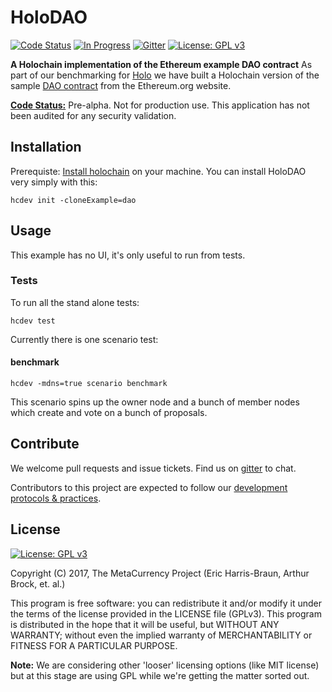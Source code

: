 # HoloDAO

[![Code Status](https://img.shields.io/badge/Code-Pre--Alpha-orange.svg)](https://github.com/Holochain/dao)
[![In Progress](https://img.shields.io/waffle/label/Holochain/dao/in%20progress.svg)](http://waffle.io/Holochain/dao)
[![Gitter](https://badges.gitter.im/metacurrency/holochain.svg)](https://gitter.im/metacurrency/holochain?utm_source=badge&utm_medium=badge&utm_campaign=pr-badge&utm_content=body_badge)
[![License: GPL v3](https://img.shields.io/badge/License-GPL%20v3-blue.svg)](http://www.gnu.org/licenses/gpl-3.0)

**A Holochain implementation of the Ethereum example DAO contract**
As part of our benchmarking for [Holo](http://holo.host) we have built a Holochain version of the sample [DAO contract](https://github.com/Holochain/dao/blob/master/dao.sol) from the Ethereum.org website.

**[Code Status:](https://github.com/metacurrency/holochain/milestones?direction=asc&sort=completeness&state=all)** Pre-alpha. Not for production use. This application has not been audited for any security validation.

## Installation

Prerequiste: [Install holochain](https://github.com/metacurrency/holochain/#installation) on your machine.
You can install HoloDAO very simply with this:

``` shell
hcdev init -cloneExample=dao

```

## Usage

This example has no UI, it's only useful to run from tests.

### Tests
To run all the stand alone tests:

``` shell
hcdev test
```

Currently there is one scenario test:

#### benchmark
``` shell
hcdev -mdns=true scenario benchmark
```
This scenario spins up the owner node and a bunch of member nodes which create and vote on a bunch of proposals.

## Contribute
We welcome pull requests and issue tickets.  Find us on [gitter](https://gitter.im/metacurrency/holochain) to chat.

Contributors to this project are expected to follow our [development protocols & practices](https://github.com/metacurrency/holochain/wiki/Development-Protocols).

## License
[![License: GPL v3](https://img.shields.io/badge/License-GPL%20v3-blue.svg)](http://www.gnu.org/licenses/gpl-3.0)

Copyright (C) 2017, The MetaCurrency Project (Eric Harris-Braun, Arthur Brock, et. al.)

This program is free software: you can redistribute it and/or modify it under the terms of the license provided in the LICENSE file (GPLv3).  This program is distributed in the hope that it will be useful, but WITHOUT ANY WARRANTY; without even the implied warranty of MERCHANTABILITY or FITNESS FOR A PARTICULAR PURPOSE.

**Note:** We are considering other 'looser' licensing options (like MIT license) but at this stage are using GPL while we're getting the matter sorted out.
